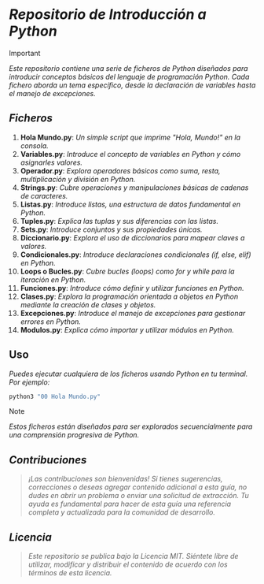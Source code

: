 <!-- Autor: Daniel Benjamin Perez Morales -->
<!-- GitHub: https://github.com/DanielBenjaminPerezMoralesDev13 -->
<!-- Gitlab: https://gitlab.com/DanielBenjaminPerezMoralesDev13 -->
<!-- Correo electrónico: danielperezdev@proton.me -->
# **_Repositorio de Introducción a Python_**

> [!IMPORTANT]
> _Este repositorio contiene una serie de ficheros de Python diseñados para introducir conceptos básicos del lenguaje de programación Python. Cada fichero aborda un tema específico, desde la declaración de variables hasta el manejo de excepciones._

## _**Ficheros**_

1. **Hola Mundo.py**: _Un simple script que imprime "Hola, Mundo!" en la consola._
2. **Variables.py**: _Introduce el concepto de variables en Python y cómo asignarles valores._
3. **Operador.py**: _Explora operadores básicos como suma, resta, multiplicación y división en Python._
4. **Strings.py**: _Cubre operaciones y manipulaciones básicas de cadenas de caracteres._
5. **Listas.py**: _Introduce listas, una estructura de datos fundamental en Python._
6. **Tuples.py**: _Explica las tuplas y sus diferencias con las listas._
7. **Sets.py**: _Introduce conjuntos y sus propiedades únicas._
8. **Diccionario.py**: _Explora el uso de diccionarios para mapear claves a valores._
9. **Condicionales.py**: _Introduce declaraciones condicionales (if, else, elif) en Python._
10. **Loops o Bucles.py**: _Cubre bucles (loops) como for y while para la iteración en Python._
11. **Funciones.py**: _Introduce cómo definir y utilizar funciones en Python._
12. **Clases.py**: _Explora la programación orientada a objetos en Python mediante la creación de clases y objetos._
13. **Excepciones.py**: _Introduce el manejo de excepciones para gestionar errores en Python._
14. **Modulos.py**: _Explica cómo importar y utilizar módulos en Python._

## **Uso**

_Puedes ejecutar cualquiera de los ficheros usando Python en tu terminal. Por ejemplo:_

```bash
python3 "00 Hola Mundo.py"
```

> [!NOTE]
> _Estos ficheros están diseñados para ser explorados secuencialmente para una comprensión progresiva de Python._

## _**Contribuciones**_

> _¡Las contribuciones son bienvenidas! Si tienes sugerencias, correcciones o deseas agregar contenido adicional a esta guía, no dudes en abrir un problema o enviar una solicitud de extracción. Tu ayuda es fundamental para hacer de esta guía una referencia completa y actualizada para la comunidad de desarrollo._

## _**Licencia**_

> _Este repositorio se publica bajo la Licencia MIT. Siéntete libre de utilizar, modificar y distribuir el contenido de acuerdo con los términos de esta licencia._
